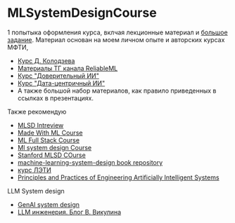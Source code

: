 # MLSystemDesignCourse
1 попытыка оформления курса, вклчая лекционные материал и [большое задание](https://github.com/MVRonkin/MLSystemDesignCourse/raw/main/2024/%D0%97%D0%B0%D0%B4%D0%B0%D0%BD%D0%B8%D0%B5.pptx). 
Материал основан на моем личном опыте и   авторских курсах МФТИ,
* [Курс Д. Колодзева](https://kolodezev.ru/mlsystemdesign.html)
* [Материалы ТГ канала ReliableML](https://github.com/IrinaGoloshchapova/ml_system_design_doc_ru/blob/main/ML_System_Design_Doc_Template.md)
* [Курс "Доверительный ИИ"](https://stepik.org/course/125906/syllabus)
* [Курс "Дата-центричный ИИ"](https://dcai.csail.mit.edu/)
* А также большой набор материалов, как правило приведенных в ссылках в презентациях.

Также рекомендую
* [MLSD Intreview](https://github.com/alirezadir/Machine-Learning-Interviews/tree/main/src/MLSD)
* [Made With ML Course](https://madewithml.com/#course)
* [ML Full Stack Course](https://fullstackdeeplearning.com/)
* [Ml system design Course](https://ml-system-design.ru/courses)
* [Stanford MLSD COurse](https://stanford-cs329s.github.io/syllabus.html)
* [machine-learning-system-design book repository](https://github.com/ML-SystemDesign/MLSystemDesign)
* [курс ЛЭТИ](https://vec.etu.ru/moodle/course/view.php?id=7824)
* [Principles and Practices of Engineering Artificially Intelligent Systems](https://github.com/harvard-edge/cs249r_book)

LLM System design
* [GenAI system design](https://github.com/themanojdesai/genai-llm-ml-case-studies)
* [LLM инженерия. Блог В. Викулина](https://t.me/vikulin_ai)
